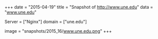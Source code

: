 
+++
date = "2015-04-19"
title = "Snapshot of http://www.une.edu"
data = "www.une.edu"

Server = ["Nginx"]
domain = ["une.edu"]

  image = "snapshots/2015_16/www.une.edu.png"
+++
#
